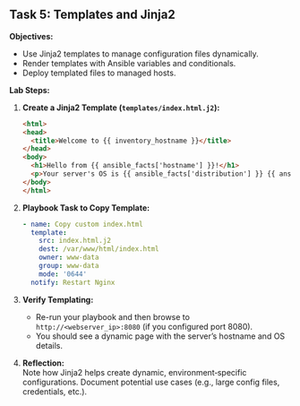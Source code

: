 ## Task 5: Templates and Jinja2

**Objectives:**
- Use Jinja2 templates to manage configuration files dynamically.
- Render templates with Ansible variables and conditionals.
- Deploy templated files to managed hosts.

**Lab Steps:**

1. **Create a Jinja2 Template (`templates/index.html.j2`):**
   ```html
   <html>
   <head>
     <title>Welcome to {{ inventory_hostname }}</title>
   </head>
   <body>
     <h1>Hello from {{ ansible_facts['hostname'] }}!</h1>
     <p>Your server's OS is {{ ansible_facts['distribution'] }} {{ ansible_facts['distribution_version'] }}.</p>
   </body>
   </html>
   ```

2. **Playbook Task to Copy Template:**
   ```yaml
   - name: Copy custom index.html
     template:
       src: index.html.j2
       dest: /var/www/html/index.html
       owner: www-data
       group: www-data
       mode: '0644'
     notify: Restart Nginx
   ```

3. **Verify Templating:**  
   - Re-run your playbook and then browse to `http://<webserver_ip>:8080` (if you configured port 8080).  
   - You should see a dynamic page with the server’s hostname and OS details.

4. **Reflection:**  
   Note how Jinja2 helps create dynamic, environment‑specific configurations. Document potential use cases (e.g., large config files, credentials, etc.).

